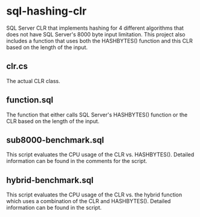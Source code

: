 sql-hashing-clr
===============

SQL Server CLR that implements hashing for 4 different algorithms that does not have SQL Server's 8000 byte input limitation. This project also includes a function that uses both the HASHBYTES() function and this CLR based on the length of the input.

clr.cs
-
The actual CLR class.

function.sql
-
The function that either calls SQL Server's HASHBYTES() function or the CLR based on the length of the input.

sub8000-benchmark.sql
-
This script evaluates the CPU usage of the CLR vs. HASHBYTES(). Detailed information can be found in the comments for the script.

hybrid-benchmark.sql
-
This script evaluates the CPU usage of the CLR vs. the hybrid function which uses a combination of the CLR and HASHBYTES(). Detailed information can be found in the script.
